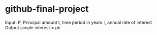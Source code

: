 # github-final-project
Input:
P, Principal amount
t, time period in years
r, annual rate of interest
Output
simple interest = p*t*r
